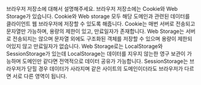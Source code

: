 브라우저 저장소에 대해서 설명해주세요.
브라우저 저장소에는 Cookie와 Web Storage가 있습니다. Cookie와 Web storage 모두 해당 도메인과 관련된 데이터를 클라이언트 웹 브라우저에 저장할 수 있도록 해줍니다.
Cookie는 매번 서버로 전송되고 문자열만 가능하며, 용량의 제한이 있고, 만료일자가 존재합니다.
Web Storage는 서버로 전송되지는 않으며 문자열 외에도 구조화된 객체를 저장할 수 있으며 용량이 제한되어있지 않고 만료일자가 없습니다.
Web Storage로는 LocalStorage와 SessionStorage가 있는데 LocalStorage는 데이터를 지우지 않는한 영구 보관이 가능하며 도메인만 같다면 전역적으로 데이터 공유가 가능합니다. SessionStorage는 브라우저가 닫힐 경우 데이터가 사라지며 같은 사이트의 도메인이더라도 브라우저가 다르면 서로 다른 영역이 됩니다.

